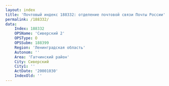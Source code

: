 ```yaml
---
layout: index
title: 'Почтовый индекс 188332: отделение почтовой связи Почты России'
permalink: /188332/
data:
    Index: 188332
    OPSName: 'Сиверский 2'
    OPSType: О
    OPSSubm: 188399
    Region: 'Ленинградская область'
    Autonom: ''
    Area: 'Гатчинский район'
    City: Сиверский
    City1: ''
    ActDate: '20001030'
    IndexOld: ''
---
```

